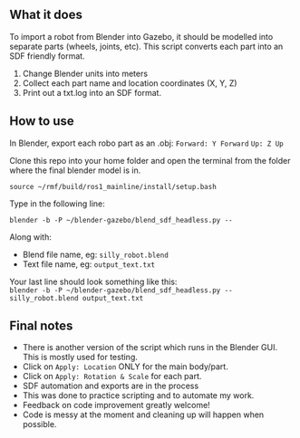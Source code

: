 ## What it does

To import a robot from Blender into Gazebo, it should be modelled into separate parts (wheels, joints, etc).
This script converts each part into an SDF friendly format.

1. Change Blender units into meters
2. Collect each part name and location coordinates (X, Y, Z)
3. Print out a txt.log into an SDF format.

## How to use

In Blender, export each robo part as an .obj:
`Forward: Y Forward`
`Up: Z Up`

Clone this repo into your home folder and open the terminal from the folder where the final blender model is in.

```
source ~/rmf/build/ros1_mainline/install/setup.bash
```

Type in the following line:

```
blender -b -P ~/blender-gazebo/blend_sdf_headless.py -- 
```

Along with:

* Blend file name, eg: `silly_robot.blend`
* Text file name, eg: `output_text.txt`

Your last line should look something like this:  
`blender -b -P ~/blender-gazebo/blend_sdf_headless.py -- silly_robot.blend output_text.txt`

## Final notes

* There is another version of the script which runs in the Blender GUI. This is mostly used for testing.
* Click on `Apply: Location` ONLY for the main body/part.
* Click on `Apply: Rotation & Scale` for each part.
* SDF automation and exports are in the process
* This was done to practice scripting and to automate my work.
* Feedback on code improvement greatly welcome!
* Code is messy at the moment and cleaning up will happen when possible.

